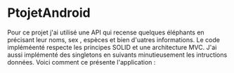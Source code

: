 # PtojetAndroid
Pour ce projet j'ai utilisé une API qui recense quelques éléphants en précisant leur noms, sex , espèces et bien d'uatres informations.
Le code impléméenté respecte les principes SOLID et une architecture MVC. 
J'ai aussi implémenté des singletons en suivants minutieusement les intructions données.
Voici comment ce présente l'application :
